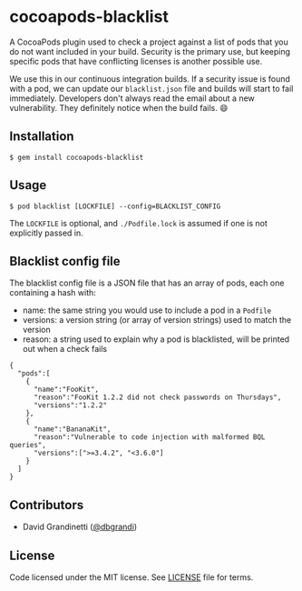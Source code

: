 # cocoapods-blacklist

A CocoaPods plugin used to check a project against a list of pods that you do not want included in your build. Security is the primary use, but keeping specific pods that have conflicting licenses is another possible use.

We use this in our continuous integration builds. If a security issue is found with a pod, we can update our `blacklist.json` file and builds will start to fail immediately. Developers don't always read the email about a new vulnerability. They definitely notice when the build fails. :smile:

## Installation

    $ gem install cocoapods-blacklist

## Usage

    $ pod blacklist [LOCKFILE] --config=BLACKLIST_CONFIG

The `LOCKFILE` is optional, and `./Podfile.lock` is assumed if one is not explicitly passed in.

## Blacklist config file

The blacklist config file is a JSON file that has an array of pods, each one containing a hash with:

- name: the same string you would use to include a pod in a `Podfile`
- versions: a version string (or array of version strings) used to match the version
- reason: a string used to explain why a pod is blacklisted, will be printed out when a check fails

```
{
  "pods":[
    {
      "name":"FooKit",
      "reason":"FooKit 1.2.2 did not check passwords on Thursdays",
      "versions":"1.2.2"
    },
    {
      "name":"BananaKit",
      "reason":"Vulnerable to code injection with malformed BQL queries",
      "versions":[">=3.4.2", "<3.6.0"]
    }
  ]
}
```

## Contributors

- David Grandinetti ([@dbgrandi](https://twitter.com/dbgrandi))

## License

Code licensed under the MIT license. See [LICENSE](https://github.com/yahoo/cocoapods-blacklist/blob/master/LICENSE) file for terms.
